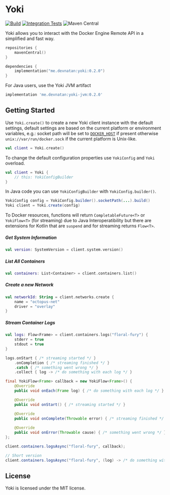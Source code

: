 # Yoki

[![Build](https://github.com/DevNatan/yoki/actions/workflows/build.yml/badge.svg)](https://github.com/DevNatan/yoki/actions/workflows/build.yml)
[![Integration Tests](https://github.com/DevNatan/yoki/actions/workflows/integration-tests.yml/badge.svg)](https://github.com/DevNatan/yoki/actions/workflows/integration-tests.yml)
![Maven Central](https://img.shields.io/maven-central/v/me.devnatan/yoki)

Yoki allows you to interact with the Docker Engine Remote API in a simplified and fast way.

```kotlin
repositories {
    mavenCentral()
}

dependencies {
    implementation("me.devnatan:yoki:0.2.0")
}
```

For Java users, use the Yoki JVM artifact

```groovy
implementation 'me.devnatan:yoki-jvm:0.2.0'
```

## Getting Started

Use `Yoki.create()` to create a new Yoki client instance with the default settings, default settings are based on the 
current platform or environment variables, e.g.: socket path will be set to [`DOCKER_HOST`](https://docs.docker.com/compose/environment-variables/envvars/#docker_host)
if present otherwise `unix://var/run/docker.sock` if the current platform is Unix-like.

```kotlin
val client = Yoki.create()
```

To change the default configuration properties use `YokiConfig` and `Yoki` overload.

```kotlin
val client = Yoki {
    // this: YokiConfigBuilder
}
```

In Java code you can use `YokiConfigBuilder` with `YokiConfig.builder()`.

```java
YokiConfig config = YokiConfig.builder().socketPath(...).build()
Yoki client = Yoki.create(config)
```

To Docker resources, functions will return `CompletableFuture<T>` or `YokiFlow<T>` (for streaming) due to Java Interoperatibility
but there are extensions for Kotlin that are `suspend` and for streaming returns `Flow<T>`.

##### Get System Information

```kotlin
val version: SystemVersion = client.system.version()
```

##### List All Containers

```kotlin
val containers: List<Container> = client.containers.list()
```

##### Create a new Network

```kotlin
val networkId: String = client.networks.create {
    name = "octopus-net"
    driver = "overlay"
}
```

##### Stream Container Logs

```kotlin
val logs: Flow<Frame> = client.containers.logs("floral-fury") {
    stderr = true
    stdout = true
}

logs.onStart { /* streaming started */ }
    .onCompletion { /* streaming finished */ }
    .catch { /* something went wrong */ }
    .collect { log -> /* do something with each log */ }
```
```java
final YokiFlow<Frame> callback = new YokiFlow<Frame>() {
    @Override
    public void onEach(Frame log) { /* do something with each log */ }

    @Override
    public void onStart() { /* streaming started */ }

    @Override
    public void onComplete(Throwable error) { /* streaming finished */ }
    
    @Override
    public void onError(Throwable cause) { /* something went wrong */ }
};

client.containers.logsAsync("floral-fury", callback);

// Short version
client.containers.logsAsync("floral-fury", (log) -> /* do something with each log */);
```

## License

Yoki is licensed under the MIT license.
